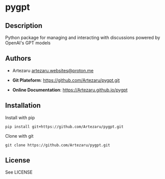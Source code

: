 # pygpt

## Description

Python package for managing and interacting with discussions powered by OpenAI's GPT models

## Authors

- Artezaru <artezaru.websites@proton.me>

- **Git Plateform**: https://github.com/Artezaru/pygpt.git
- **Online Documentation**: https://Artezaru.github.io/pygpt

## Installation

Install with pip

```
pip install git+https://github.com/Artezaru/pygpt.git
```

Clone with git

```
git clone https://github.com/Artezaru/pygpt.git
```

## License

See LICENSE
